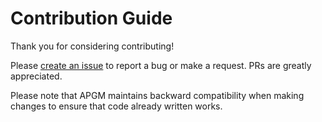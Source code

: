 # Contribution Guide

Thank you for considering contributing!

Please [create an issue](https://github.com/rei1024/apgm/issues/new) to report a
bug or make a request. PRs are greatly appreciated.

Please note that APGM maintains backward compatibility when making changes to
ensure that code already written works.
